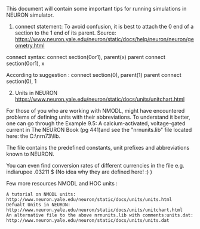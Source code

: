 This document will contain some important tips for running simulations in NEURON simulator.

1. connect statement:
To avoid confusion, it is best to attach the 0 end of a section to the 1 end of its parent. 
Source: https://www.neuron.yale.edu/neuron/static/docs/help/neuron/neuron/geometry.html

connect syntax:
connect section(0or1), parent(x)
parent connect section(0or1), x

According to suggestion : 
connect section(0), parent(1)
parent connect section(0), 1

2. Units in NEURON
https://www.neuron.yale.edu/neuron/static/docs/units/unitchart.html

For those of you who are working with NMODL, might have encountered problems of defining units with their abbreviations. To understand it better, one can go through the Example 9.5: A calcium-activated, voltage-gated current in The NEURON Book (pg 441)and see the "nrnunits.lib" file located here: the C:\nrn73\lib.

The file contains the predefined constants, unit prefixes and abbreviations known to NEURON.

You can even find conversion rates of different currencies in the file e.g. indiarupee  .03211 $
(No idea why they are defined here! :) )

Few more resources NMODL and HOC units :

    A tutorial on NMODL units: http://www.neuron.yale.edu/neuron/static/docs/units/units.html
    Defualt Units in NEURON: http://www.neuron.yale.edu/neuron/static/docs/units/unitchart.html
    An alternative file to the above nrnunits.lib with comments:units.dat: http://www.neuron.yale.edu/neuron/static/docs/units/units.dat 
